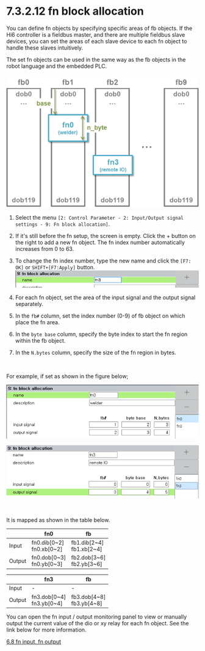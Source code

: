 ﻿# 7.3.2.12 fn block allocation

You can define fn objects by specifying specific areas of fb objects.
If the Hi6 controller is a fieldbus master, and there are multiple fieldbus slave devices, you can set the areas of each slave device to each fn object to handle these slaves intuitively.

The set fn objects can be used in the same way as the fb objects in the robot language and the embedded PLC.

![](../../../_assets/io/io_fn.png)


1. Select the menu `[2: Control Parameter - 2: Input/Output signal settings - 9: Fn block allocation]`.

2. If it's still before the fn setup, the screen is empty. Click the + button on the right to add a new fn object. The fn index number automatically increases from 0 to 63.

3. To change the fn index number, type the new name and click the `[F7: OK]` or `SHIFT+[F7:Apply]` button.
  ![](../../../_assets/io/io_fn_rename.png)

4. For each fn object, set the area of the input signal and the output signal separately.

5. In the `fb#` column, set the index number (0-9) of fb object on which place the fn area.

6. In the `byte base` column, specify the byte index to start the fn region within the fb object.

7. In the `N.bytes` column, specify the size of the fn region in bytes.


&nbsp;  

For example, if set as shown in the figure below;

![](../../../_assets/io/io_fn_fn0.png)

![](../../../_assets/io/io_fn_fn3.png)

&nbsp;  

It is mapped as shown in the table below.

<table>
  <thead>
    <tr>
      <th></th>
      <th>fn0</th>
      <th>fb</th>
    </tr>
  </thead>
  <tbody>
    <tr>
      <td>Input</td>
      <td>
        fn0.dib[0~2]<br>
        fn0.xb[0~2]
      </td>
      <td>
        fb1.dib[2~4]<br>
        fb1.xb[2~4]
      </td>
    </tr>
    <tr>
      <td>Output</td>
      <td>
        fn0.dob[0~3]<br>
        fn0.yb[0~3]
      </td>
      <td>
        fb2.dob[3~6]<br>
        fb2.yb[3~6]
      </td>
    </tr>
  </tbody>
</table>

<table>
  <thead>
    <tr>
      <th></th>
      <th>fn3</th>
      <th>fb</th>
    </tr>
  </thead>
  <tbody>
    <tr>
      <td>Input</td>
      <td>
        -
      </td>
      <td>
        -
      </td>
    </tr>
    <tr>
      <td>Output</td>
      <td>
        fn3.dob[0~4]<br>
        fn3.yb[0~4]
      </td>
      <td>
        fb3.dob[4~8]<br>
        fb3.yb[4~8]
      </td>
    </tr>
  </tbody>
</table>

You can open the fn input / output monitoring panel to view or manually output the current value of the dio or xy relay for each fn object. See the link below for more information.

[6.8 fn input, fn output](../../../6-monitoring/2-io/5-fn-io.md)
